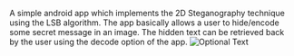 A simple android app which implements the 2D Steganography technique using the LSB algorithm. The app basically allows a user to hide/encode some secret message in an image. The hidden text can be retrieved back by the user using the decode option of the app. 
![Optional Text](../master/images/oll.png)
